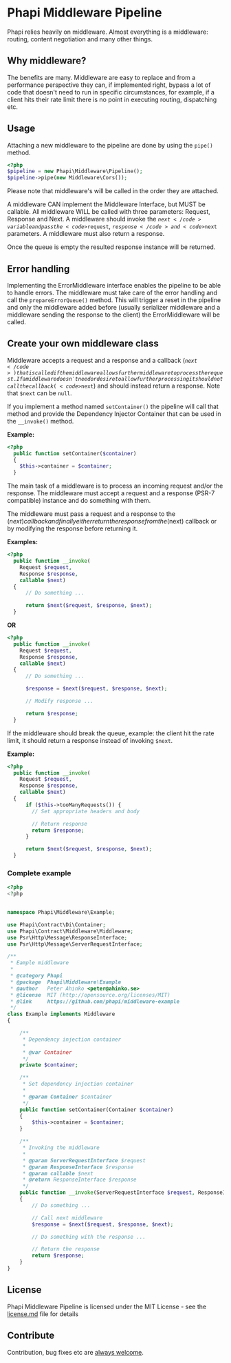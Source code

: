 # Phapi Middleware Pipeline

Phapi relies heavily on middleware. Almost everything is a middleware: routing, content negotiation and many other things.

## Why middleware?
The benefits are many. Middleware are easy to replace and from a performance perspective they can, if implemented right, bypass a lot of code that doesn't need to run in specific circumstances, for example, if a client hits their rate limit there is no point in executing routing, dispatching etc.

## Usage
Attaching a new middleware to the pipeline are done by using the <code>pipe()</code> method.

```php
<?php
$pipeline = new Phapi\Middleware\Pipeline();
$pipeline->pipe(new Middleware\Cors());
```

Please note that middleware's will be called in the order they are attached.

A middleware CAN implement the Middleware Interface, but MUST be callable. All middleware WILL be called with three parameters: Request, Response and Next. A middleware should invoke the <code>$next</code> variable and pass the <code>$request</code>, <code>$response</code> and <code>$next</code> parameters. A middleware must also return a response.

Once the queue is empty the resulted response instance will be returned.

## Error handling
Implementing the ErrorMiddleware interface enables the pipeline to be able to handle errors. The middleware must take care of the error handling and call the <code>prepareErrorQueue()</code> method. This will trigger a reset in the pipeline and only the middleware added before (usually serializer middleware and a middleware sending the response to the client) the ErrorMiddleware will be called.


## Create your own middleware class

Middleware accepts a request and a response and a callback (<code>$next</code>) that is called if the middleware allows further middleware to process the request. If a middleware doesn't need or desire to allow further processing it should not call the callback (<code>$next</code>) and should instead return a response. Note that <code>$next</code> can be <code>null</code>.

If you implement a method named <code>setContainer()</code> the pipeline will call that method and provide the Dependency Injector Container that can be used in the <code>__invoke()</code> method.

**Example:**

```php
<?php
  public function setContainer($container)
  {
    $this->container = $container;
  }
```

The main task of a middleware is to process an incoming request and/or the response. The middleware must accept a request and a response (PSR-7 compatible) instance and do something with them.

The middleware must pass a request and a response to the ($next) callback and finally either return the response from the ($next) callback or by modifying the response before returning it.

**Examples:**
```php
<?php
  public function __invoke(
    Request $request,
    Response $response,
    callable $next)
  {
      // Do something ...

      return $next($request, $response, $next);
  }
```

**OR**

```php
<?php
  public function __invoke(
    Request $request,
    Response $response,
    callable $next)
  {
      // Do something ...

      $response = $next($request, $response, $next);

      // Modify response ...

      return $response;
  }
```

If the middleware should break the queue, example: the client hit the rate limit, it should return a response instead of invoking <code>$next</code>.

**Example:**

```php
<?php
  public function __invoke(
    Request $request,
    Response $response,
    callable $next)
  {
      if ($this->tooManyRequests()) {
        // Set appropriate headers and body

        // Return response
        return $response;
      }

      return $next($request, $response, $next);
  }
```

### Complete example
```php
<?php
<?php


namespace Phapi\Middleware\Example;

use Phapi\Contract\Di\Container;
use Phapi\Contract\Middleware\Middleware;
use Psr\Http\Message\ResponseInterface;
use Psr\Http\Message\ServerRequestInterface;

/**
 * Eample middleware
 *
 * @category Phapi
 * @package  Phapi\Middleware\Example
 * @author   Peter Ahinko <peter@ahinko.se>
 * @license  MIT (http://opensource.org/licenses/MIT)
 * @link     https://github.com/phapi/middleware-example
 */
class Example implements Middleware
{

    /**
     * Dependency injection container
     *
     * @var Container
     */
    private $container;

    /**
     * Set dependency injection container
     *
     * @param Container $container
     */
    public function setContainer(Container $container)
    {
        $this->container = $container;
    }

    /**
     * Invoking the middleware
     *
     * @param ServerRequestInterface $request
     * @param ResponseInterface $response
     * @param callable $next
     * @return ResponseInterface $response
     */
    public function __invoke(ServerRequestInterface $request, ResponseInterface $response, callable $next = null)
    {
        // Do something ...

        // Call next middleware
        $response = $next($request, $response, $next);

        // Do something with the response ...

        // Return the response
        return $response;
    }
}

```

## License
Phapi Middleware Pipeline is licensed under the MIT License - see the [license.md](https://github.com/phapi/pipeline/blob/master/license.md) file for details

## Contribute
Contribution, bug fixes etc are [always welcome](https://github.com/phapi/pipeline/issues/new).
